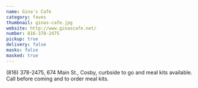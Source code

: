 ```yaml
---
name: Gina's Cafe
category: faves
thumbnail: ginas-cafe.jpg
website: http://www.ginascafe.net/
number: 816-378-2475
pickup: true
delivery: false
masks: false
masked: true
---
```

(816) 378-2475, 674 Main St., Cosby, curbside to go and meal kits available. Call before coming and to order meal kits.